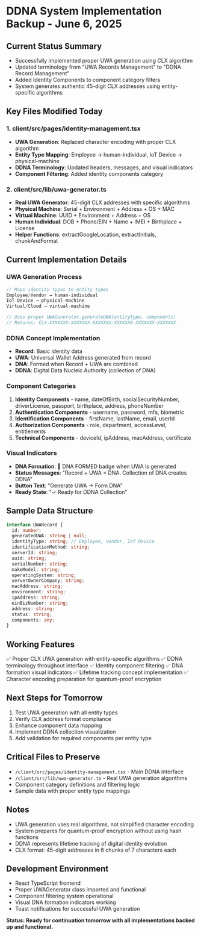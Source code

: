 # DDNA System Implementation Backup - June 6, 2025

## Current Status Summary
- Successfully implemented proper UWA generation using CLX algorithm
- Updated terminology from "UWA Records Management" to "DDNA Record Management"
- Added Identity Components to component category filters
- System generates authentic 45-digit CLX addresses using entity-specific algorithms

## Key Files Modified Today

### 1. client/src/pages/identity-management.tsx
- **UWA Generation**: Replaced character encoding with proper CLX algorithm
- **Entity Type Mapping**: Employee → human-individual, IoT Device → physical-machine
- **DDNA Terminology**: Updated headers, messages, and visual indicators
- **Component Filtering**: Added identity components category

### 2. client/src/lib/uwa-generator.ts
- **Real UWA Generator**: 45-digit CLX addresses with specific algorithms
- **Physical Machine**: Serial + Environment + Address + OS + MAC
- **Virtual Machine**: UUID + Environment + Address + OS
- **Human Individual**: DOB + Phone/EIN + Name + IMEI + Birthplace + License
- **Helper Functions**: extractGoogleLocation, extractInitials, chunkAndFormat

## Current Implementation Details

### UWA Generation Process
```typescript
// Maps identity types to entity types
Employee/Vendor → human-individual
IoT Device → physical-machine
Virtual/Cloud → virtual-machine

// Uses proper UWAGenerator.generateUWA(entityType, components)
// Returns: CLX-XXXXXXX-XXXXXXX-XXXXXXX-XXXXXXX-XXXXXXX-XXXXXXX
```

### DDNA Concept Implementation
- **Record**: Basic identity data
- **UWA**: Universal Wallet Address generated from record
- **DNA**: Formed when Record + UWA are combined
- **DDNA**: Digital Data Nucleic Authority (collection of DNA)

### Component Categories
1. **Identity Components** - name, dateOfBirth, socialSecurityNumber, driverLicense, passport, birthplace, address, phoneNumber
2. **Authentication Components** - username, password, mfa, biometric
3. **Identification Components** - firstName, lastName, email, userId
4. **Authorization Components** - role, department, accessLevel, entitlements
5. **Technical Components** - deviceId, ipAddress, macAddress, certificate

### Visual Indicators
- **DNA Formation**: 🧬 DNA FORMED badge when UWA is generated
- **Status Messages**: "Record + UWA = DNA. Collection of DNA creates DDNA"
- **Button Text**: "Generate UWA → Form DNA"
- **Ready State**: "✓ Ready for DDNA Collection"

## Sample Data Structure
```typescript
interface UWARecord {
  id: number;
  generatedUWA: string | null;
  identityType: string; // Employee, Vendor, IoT Device
  identificationMethod: string;
  serverId: string;
  uuid: string;
  serialNumber: string;
  makeModel: string;
  operatingSystem: string;
  serverOwnerCompany: string;
  macAddress: string;
  environment: string;
  ipAddress: string;
  einBizNumber: string;
  address: string;
  status: string;
  components: any;
}
```

## Working Features
✅ Proper CLX UWA generation with entity-specific algorithms
✅ DDNA terminology throughout interface
✅ Identity component filtering
✅ DNA formation visual indicators
✅ Lifetime tracking concept implementation
✅ Character encoding preparation for quantum-proof encryption

## Next Steps for Tomorrow
1. Test UWA generation with all entity types
2. Verify CLX address format compliance
3. Enhance component data mapping
4. Implement DDNA collection visualization
5. Add validation for required components per entity type

## Critical Files to Preserve
- `/client/src/pages/identity-management.tsx` - Main DDNA interface
- `/client/src/lib/uwa-generator.ts` - Real UWA generation algorithms
- Component category definitions and filtering logic
- Sample data with proper entity type mappings

## Notes
- UWA generation uses real algorithms, not simplified character encoding
- System prepares for quantum-proof encryption without using hash functions
- DDNA represents lifetime tracking of digital identity evolution
- CLX format: 45-digit addresses in 6 chunks of 7 characters each

## Development Environment
- React TypeScript frontend
- Proper UWAGenerator class imported and functional
- Component filtering system operational
- Visual DNA formation indicators working
- Toast notifications for successful UWA generation

**Status: Ready for continuation tomorrow with all implementations backed up and functional.**